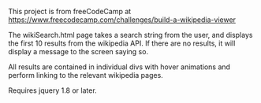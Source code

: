 This project is from freeCodeCamp at https://www.freecodecamp.com/challenges/build-a-wikipedia-viewer

The wikiSearch.html page takes a search string from the user, and displays the first 10 results from the wikipedia API. If there are no results, it will display a message to the screen saying so.

All results are contained in individual divs with hover animations and perform linking to the relevant wikipedia pages. 

Requires jquery 1.8 or later.